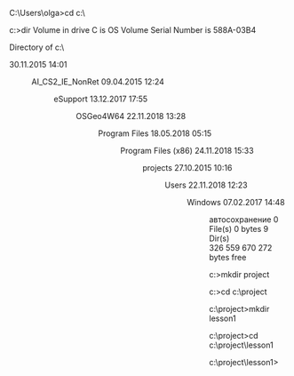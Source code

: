 C:\Users\olga>cd c:\

c:\>dir
 Volume in drive C is OS
 Volume Serial Number is 588A-03B4

 Directory of c:\

30.11.2015  14:01    <DIR>          AI_CS2_IE_NonRet
09.04.2015  12:24    <DIR>          eSupport
13.12.2017  17:55    <DIR>          OSGeo4W64
22.11.2018  13:28    <DIR>          Program Files
18.05.2018  05:15    <DIR>          Program Files (x86)
24.11.2018  15:33    <DIR>          projects
27.10.2015  10:16    <DIR>          Users
22.11.2018  12:23    <DIR>          Windows
07.02.2017  14:48    <DIR>          автосохранение
               0 File(s)              0 bytes
               9 Dir(s)  326 559 670 272 bytes free

c:\>mkdir project

c:\>cd c:\project

c:\project>mkdir lesson1

c:\project>cd c:\project\lesson1

c:\project\lesson1>

